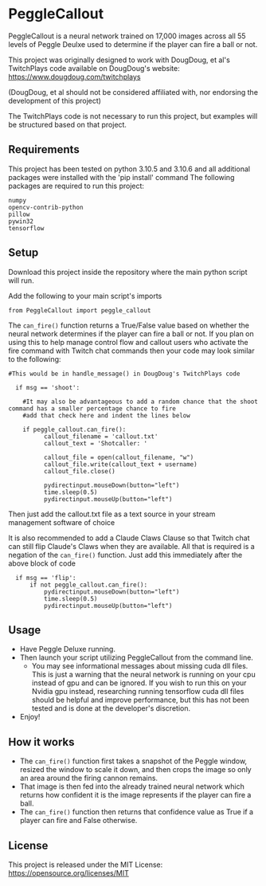 # PeggleCallout

PeggleCallout is a neural network trained on 17,000 images across all 55 levels of Peggle Deulxe used to determine if the player can fire a ball or not.

This project was originally designed to work with DougDoug, et al's TwitchPlays code available on DougDoug's website: https://www.dougdoug.com/twitchplays

(DougDoug, et al should not be considered affiliated with, nor endorsing the development of this project)

The TwitchPlays code is not necessary to run this project, but examples will be structured based on that project.

## Requirements
This project has been tested on python 3.10.5 and 3.10.6 and all additional packages were installed with the 'pip install' command
The following packages are required to run this project:

```
numpy
opencv-contrib-python
pillow
pywin32
tensorflow
```

## Setup
Download this project inside the repository where the main python script will run.

Add the following to your main script's imports

```from PeggleCallout import peggle_callout```

The `can_fire()` function returns a True/False value based on whether the neural network determines if the player can fire a ball or not.
If you plan on using this to help manage control flow and callout users who activate the fire command with Twitch chat commands then your code may look similar to the following:

```
#This would be in handle_message() in DougDoug's TwitchPlays code

  if msg == 'shoot':

    #It may also be advantageous to add a random chance that the shoot command has a smaller percentage chance to fire
    #add that check here and indent the lines below

    if peggle_callout.can_fire():
          callout_filename = 'callout.txt'
          callout_text = 'Shotcaller: '

          callout_file = open(callout_filename, "w")
          callout_file.write(callout_text + username)
          callout_file.close()

          pydirectinput.mouseDown(button="left")
          time.sleep(0.5)
          pydirectinput.mouseUp(button="left")
```

Then just add the callout.txt file as a text source in your stream management software of choice

It is also recommended to add a Claude Claws Clause so that Twitch chat can still flip Claude's Claws when they are available.  All that is required is a negation of the `can_fire()` function.
Just add this immediately after the above block of code

```
  if msg == 'flip':
      if not peggle_callout.can_fire():
          pydirectinput.mouseDown(button="left")
          time.sleep(0.5)
          pydirectinput.mouseUp(button="left")
```

## Usage
- Have Peggle Deluxe running.
- Then launch your script utilizing PeggleCallout from the command line.
  - You may see informational messages about missing cuda dll files.  This is just a warning that the neural network is running on your cpu instead of gpu and can be ignored. If you wish to run this on your Nvidia gpu instead, researching running tensorflow cuda dll files should be helpful and improve performance, but this has not been tested and is done at the developer's discretion.
- Enjoy!

## How it works
- The `can_fire()` function first takes a snapshot of the Peggle window, resized the window to scale it down, and then crops the image so only an area around the firing cannon remains.
- That image is then fed into the already trained neural network which returns how confident it is the image represents if the player can fire a ball.
- The `can_fire()` function then returns that confidence value as True if a player can fire and False otherwise.

## License
This project is released under the MIT License:
https://opensource.org/licenses/MIT
